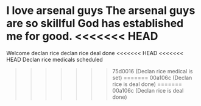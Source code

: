 I love arsenal guys
The arsenal guys are so skillful
God has established me for good.
<<<<<<< HEAD
=======
Welcome declan rice
declan rice deal done
<<<<<<< HEAD
<<<<<<< HEAD
Declan rice medicals scheduled
>>>>>>> 75d0016 (Declan rice medical is set)
=======
>>>>>>> 00a106c (Declan rice is deal done)
=======
>>>>>>> 00a106c (Declan rice is deal done)
